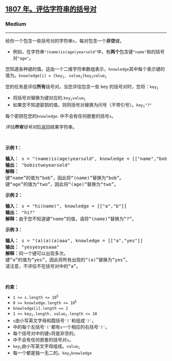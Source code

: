 <h2><a href="https://leetcode.com/problems/evaluate-the-bracket-pairs-of-a-string/"><font style="vertical-align: inherit;"><font style="vertical-align: inherit;">1807 年</font></font><font style="vertical-align: inherit;"><font style="vertical-align: inherit;">。</font></font><font style="vertical-align: inherit;"><font style="vertical-align: inherit;">评估字符串的括号对</font></font></a></h2><h3>Medium</h3><hr><div><p><font style="vertical-align: inherit;"><font style="vertical-align: inherit;">给你一个包含一些括号对的字符串</font></font><code>s</code><font style="vertical-align: inherit;"><font style="vertical-align: inherit;">，每对包含一个</font></font><strong><font style="vertical-align: inherit;"><font style="vertical-align: inherit;">非空</font></font></strong><font style="vertical-align: inherit;"><font style="vertical-align: inherit;">键。</font></font></p>

<ul>
	<li><font style="vertical-align: inherit;"><font style="vertical-align: inherit;">例如，在字符串</font></font><code>"(name)is(age)yearsold"</code><font style="vertical-align: inherit;"><font style="vertical-align: inherit;">中，有</font></font><strong><font style="vertical-align: inherit;"><font style="vertical-align: inherit;">两个</font></font></strong><font style="vertical-align: inherit;"><font style="vertical-align: inherit;">包含键</font></font><code>"name"</code><font style="vertical-align: inherit;"><font style="vertical-align: inherit;">和的括号对</font></font><code>"age"</code><font style="vertical-align: inherit;"><font style="vertical-align: inherit;">。</font></font></li>
</ul>

<p><font style="vertical-align: inherit;"><font style="vertical-align: inherit;">您知道各种键的值。</font><font style="vertical-align: inherit;">这由一个二维字符串数组表示，</font></font><code>knowledge</code><font style="vertical-align: inherit;"><font style="vertical-align: inherit;">其中每个</font><font style="vertical-align: inherit;">表示键</font><font style="vertical-align: inherit;">的值为</font><font style="vertical-align: inherit;">。</font></font><code>knowledge[i] = [key<sub>i</sub>, value<sub>i</sub>]</code><font style="vertical-align: inherit;"></font><code>key<sub>i</sub></code><font style="vertical-align: inherit;"></font><code>value<sub>i</sub></code><font style="vertical-align: inherit;"></font></p>

<p><font style="vertical-align: inherit;"><font style="vertical-align: inherit;">您的任务是评估</font></font><strong><font style="vertical-align: inherit;"><font style="vertical-align: inherit;">所有</font></font></strong><font style="vertical-align: inherit;"><font style="vertical-align: inherit;">括号对。</font><font style="vertical-align: inherit;">当您评估包含一些 key 的括号对时</font><font style="vertical-align: inherit;">，您将：</font></font><code>key<sub>i</sub></code><font style="vertical-align: inherit;"></font></p>

<ul>
	<li><font style="vertical-align: inherit;"><font style="vertical-align: inherit;">将</font><font style="vertical-align: inherit;">括号对替换为键对应的</font><font style="vertical-align: inherit;">.</font></font><code>key<sub>i</sub></code><font style="vertical-align: inherit;"></font><code>value<sub>i</sub></code><font style="vertical-align: inherit;"></font></li>
	<li><font style="vertical-align: inherit;"><font style="vertical-align: inherit;">如果您不知道密钥的值，则将</font><font style="vertical-align: inherit;">括号对替换为问号</font><font style="vertical-align: inherit;">（不带引号）。</font></font><code>key<sub>i</sub></code><font style="vertical-align: inherit;"></font><code>"?"</code><font style="vertical-align: inherit;"></font></li>
</ul>

<p><font style="vertical-align: inherit;"><font style="vertical-align: inherit;">每个密钥在您的</font></font><code>knowledge</code><font style="vertical-align: inherit;"><font style="vertical-align: inherit;">. </font><font style="vertical-align: inherit;">中不会有任何嵌套的括号</font></font><code>s</code><font style="vertical-align: inherit;"><font style="vertical-align: inherit;">。</font></font></p>

<p><font style="vertical-align: inherit;"><em><font style="vertical-align: inherit;">评估</font></em><em><strong><font style="vertical-align: inherit;">所有</font></strong></em><em><font style="vertical-align: inherit;">括号对</font></em><font style="vertical-align: inherit;">后返回结果字符串。</font></font><em><font style="vertical-align: inherit;"></font><strong><font style="vertical-align: inherit;"></font></strong><font style="vertical-align: inherit;"></font></em></p>

<p>&nbsp;</p>
<p><strong class="example"><font style="vertical-align: inherit;"><font style="vertical-align: inherit;">示例 1：</font></font></strong></p>

<pre><strong><font style="vertical-align: inherit;"><font style="vertical-align: inherit;">输入：</font></font></strong><font style="vertical-align: inherit;"><font style="vertical-align: inherit;"> s = "(name)is(age)yearsold", knowledge = [["name","bob"],["age","two"]]
</font></font><strong><font style="vertical-align: inherit;"><font style="vertical-align: inherit;">输出：</font></font></strong><font style="vertical-align: inherit;"><font style="vertical-align: inherit;"> "bobistwoyearsold"
</font></font><strong><font style="vertical-align: inherit;"><font style="vertical-align: inherit;">解释：</font></font></strong><font></font><font style="vertical-align: inherit;"><font style="vertical-align: inherit;">
键“name”的值为“bob”，因此将“(name)”替换为“bob”。</font></font><font></font><font style="vertical-align: inherit;"><font style="vertical-align: inherit;">
键“age”的值为“two”，因此将“(age)”替换为“two”。</font></font><font></font>
</pre>

<p><strong class="example"><font style="vertical-align: inherit;"><font style="vertical-align: inherit;">示例 2：</font></font></strong></p>

<pre><strong><font style="vertical-align: inherit;"><font style="vertical-align: inherit;">输入：</font></font></strong><font style="vertical-align: inherit;"><font style="vertical-align: inherit;"> s = "hi(name)", knowledge = [["a","b"]]
</font></font><strong><font style="vertical-align: inherit;"><font style="vertical-align: inherit;">输出：</font></font></strong><font style="vertical-align: inherit;"><font style="vertical-align: inherit;"> "hi?"
</font></font><strong><font style="vertical-align: inherit;"><font style="vertical-align: inherit;">解释：</font></font></strong><font style="vertical-align: inherit;"><font style="vertical-align: inherit;">由于您不知道键“name”的值，请将“(name)”替换为“?”。
</font></font></pre>

<p><strong class="example"><font style="vertical-align: inherit;"><font style="vertical-align: inherit;">示例 3：</font></font></strong></p>

<pre><strong><font style="vertical-align: inherit;"><font style="vertical-align: inherit;">输入：</font></font></strong><font style="vertical-align: inherit;"><font style="vertical-align: inherit;"> s = "(a)(a)(a)aaa", knowledge = [["a","yes"]]
</font></font><strong><font style="vertical-align: inherit;"><font style="vertical-align: inherit;">输出：</font></font></strong><font style="vertical-align: inherit;"><font style="vertical-align: inherit;"> "yesyesyesaaa"
</font></font><strong><font style="vertical-align: inherit;"><font style="vertical-align: inherit;">解释：</font></font></strong><font style="vertical-align: inherit;"><font style="vertical-align: inherit;">同一个键可以出现多次。</font></font><font></font><font style="vertical-align: inherit;"><font style="vertical-align: inherit;">
键“a”的值为“yes”，因此将所有出现的“(a)”替换为“yes”。</font></font><font></font><font style="vertical-align: inherit;"><font style="vertical-align: inherit;">
请注意，不评估不在括号对中的“a”。</font></font><font></font>
</pre>

<p>&nbsp;</p>
<p><strong><font style="vertical-align: inherit;"><font style="vertical-align: inherit;">约束：</font></font></strong></p>

<ul>
	<li><code>1 &lt;= s.length &lt;= 10<sup>5</sup></code></li>
	<li><code>0 &lt;= knowledge.length &lt;= 10<sup>5</sup></code></li>
	<li><code>knowledge[i].length == 2</code></li>
	<li><code>1 &lt;= key<sub>i</sub>.length, value<sub>i</sub>.length &lt;= 10</code></li>
	<li><code>s</code><font style="vertical-align: inherit;"><font style="vertical-align: inherit;">由小写英文字母和圆括号</font></font><code>'('</code><font style="vertical-align: inherit;"><font style="vertical-align: inherit;">和组成</font></font><code>')'</code><font style="vertical-align: inherit;"><font style="vertical-align: inherit;">。</font></font></li>
	<li><font style="vertical-align: inherit;"><font style="vertical-align: inherit;">中的每个左括号</font></font><code>'('</code><font style="vertical-align: inherit;"><font style="vertical-align: inherit;">都有</font></font><code>s</code><font style="vertical-align: inherit;"><font style="vertical-align: inherit;">一个相应的右括号</font></font><code>')'</code><font style="vertical-align: inherit;"><font style="vertical-align: inherit;">。</font></font></li>
	<li><font style="vertical-align: inherit;"><font style="vertical-align: inherit;">每个括号对中的键</font></font><code>s</code><font style="vertical-align: inherit;"><font style="vertical-align: inherit;">将是非空的。</font></font></li>
	<li><font style="vertical-align: inherit;"><font style="vertical-align: inherit;">中不会有任何嵌套的括号对</font></font><code>s</code><font style="vertical-align: inherit;"><font style="vertical-align: inherit;">。</font></font></li>
	<li><code>key<sub>i</sub></code><font style="vertical-align: inherit;"><font style="vertical-align: inherit;">由小写英文字母组成</font><font style="vertical-align: inherit;">。</font></font><code>value<sub>i</sub></code><font style="vertical-align: inherit;"></font></li>
	<li><font style="vertical-align: inherit;"><font style="vertical-align: inherit;">每一个</font><font style="vertical-align: inherit;">都是</font><font style="vertical-align: inherit;">独一无二的。</font></font><code>key<sub>i</sub></code><font style="vertical-align: inherit;"></font><code>knowledge</code><font style="vertical-align: inherit;"></font></li>
</ul>
</div>